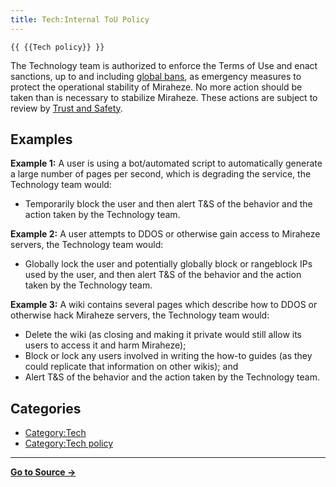 ```yaml
---
title: Tech:Internal ToU Policy
---
```


`{{ {{Tech policy}} }}`

The Technology team is authorized to enforce the Terms of Use and enact sanctions, up to and including [global bans](https://meta.miraheze.org/wiki/global_bans), as emergency measures to protect the operational stability of Miraheze. No more action should be taken than is necessary to stabilize Miraheze. These actions are subject to review by [Trust and Safety](https://meta.miraheze.org/wiki/Trust_and_Safety).

## Examples 

**Example 1:** A user is using a bot/automated script to automatically generate a large number of pages per second, which is degrading the service, the Technology team would:
* Temporarily block the user and then alert T&S of the behavior and the action taken by the Technology team.

**Example 2:** A user attempts to DDOS or otherwise gain access to Miraheze servers, the Technology team would:
* Globally lock the user and potentially globally block or rangeblock IPs used by the user, and then alert T&S of the behavior and the action taken by the Technology team.

**Example 3:** A wiki contains several pages which describe how to DDOS or otherwise hack Miraheze servers, the Technology team would:
* Delete the wiki (as closing and making it private would still allow its users to access it and harm Miraheze);
* Block or lock any users involved in writing the how-to guides (as they could replicate that information on other wikis); and
* Alert T&S of the behavior and the action taken by the Technology team.

## Categories

* [Category:Tech](https://meta.miraheze.org/wiki/Category:Tech)
* [Category:Tech policy](https://meta.miraheze.org/wiki/Category:Tech_policy)



----
**[Go to Source &rarr;](https://meta.miraheze.org/wiki/Tech:Internal_ToU_Policy)**